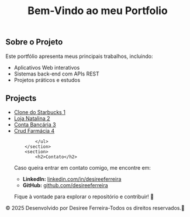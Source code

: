 <!DOCTYPE html>
<html lang="pt-br">
<head>
    <meta charset="UTF-8">
    <meta name="viewport" content="width=device-width, initial-scale=1.0">
    <title>Portfolio</title>
</head>
<body>
    <header>
        <h1>Bem-Vindo ao meu Portfolio</h1>
    </header>
    <main>
        <section>
            <h2>Sobre o Projeto</h2>
            <p>Este portfólio apresenta meus principais trabalhos, incluindo:</p>
            <ul>
    <li>Aplicativos Web interativos</li>
    <li>Sistemas back-end com APIs REST</li>
    <li>Projetos práticos e estudos</li>
</ul>
        </section>
        <section>
            <h2>Projects</h2>
            <ul>
                <li><a href="#">Clone do Starbucks 1</a></li>
                <li><a href="#">Loja Natalina 2</a></li>
                <li><a href="#"> Conta Bancária 3</a></li>
                <li><a href="#"> Crud Farmácia 4</a></li>

            </ul>
        </section>
        <section>
            <h2>Contato</h2>
<p>Caso queira entrar em contato comigo, me encontre em:</p>
<ul>
    <li><strong>LinkedIn:</strong> <a href="https://www.linkedin.com/in/desireeferreira">linkedin.com/in/desireeferreira</a></li>
    <li><strong>GitHub:</strong> <a href="https://github.com/desireeferreira">github.com/desireeferreira</a></li>
</ul>

<p>Fique à vontade para explorar o repositório e contribuir! 🚀</p>
    </main>
    <footer>
        <p>&copy; 2025 Desenvolvido por Desiree Ferreira-Todos os direitos reservados.🐙</p>
    </footer>
</body>
</html>
